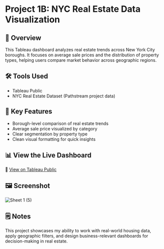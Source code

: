 # Project 1B: NYC Real Estate Data Visualization

## 🧭 Overview
This Tableau dashboard analyzes real estate trends across New York City boroughs. It focuses on average sale prices and the distribution of property types, helping users compare market behavior across geographic regions.

## 🛠️ Tools Used
- Tableau Public
- NYC Real Estate Dataset (Pathstream project data)

## 🎯 Key Features
- Borough-level comparison of real estate trends
- Average sale price visualized by category
- Clear segmentation by property type
- Clean visual formatting for quick insights

## 📊 View the Live Dashboard
🔗 [View on Tableau Public](https://public.tableau.com/app/profile/layshla.bouscal/viz/Project1BDataVisualizationofNYCRealEstateData/Sheet5)

## 🖼️ Screenshot
![Sheet 1 (5)](https://github.com/user-attachments/assets/2f234a10-a667-403e-aa4e-b8103f6d5d2f)

## 🗒️ Notes
This project showcases my ability to work with real-world housing data, apply geographic filters, and design business-relevant dashboards for decision-making in real estate.

